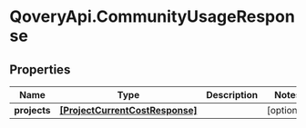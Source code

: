 # QoveryApi.CommunityUsageResponse

## Properties

Name | Type | Description | Notes
------------ | ------------- | ------------- | -------------
**projects** | [**[ProjectCurrentCostResponse]**](ProjectCurrentCostResponse.md) |  | [optional] 


